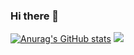 ### Hi there 👋

[![Anurag's GitHub stats](https://github-readme-stats.vercel.app/api?username=xYossaf&count_private=true&show_icons=true&theme=tokyonight)](https://github.com/anuraghazra/github-readme-stats)
![](https://komarev.com/ghpvc/?username=xYossaf&color=blueviolet)
<!--
**xYossaf/xYossaf** is a ✨ _special_ ✨ repository because its `README.md` (this file) appears on your GitHub profile.

Here are some ideas to get you started:

- 🔭 I’m currently working on ...
- 🌱 I’m currently learning ...
- 👯 I’m looking to collaborate on ...
- 🤔 I’m looking for help with ...
- 💬 Ask me about ...
- 📫 How to reach me: ...
- 😄 Pronouns: ...
- ⚡ Fun fact: ...
-->
